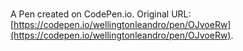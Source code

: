 # 

A Pen created on CodePen.io. Original URL: [https://codepen.io/wellingtonleandro/pen/OJvoeRw](https://codepen.io/wellingtonleandro/pen/OJvoeRw).

